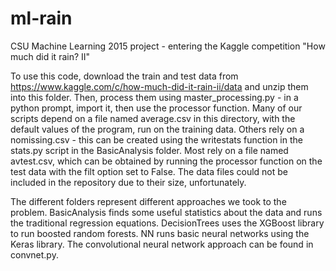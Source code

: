 # ml-rain
CSU Machine Learning 2015 project - entering the Kaggle competition "How much did it rain? II"

To use this code, download the train and test data from https://www.kaggle.com/c/how-much-did-it-rain-ii/data and unzip them into this folder. Then, process them using master_processing.py - in a python prompt, import it, then use the processor function. Many of our scripts depend on a file named average.csv in this directory, with the default values of the program, run on the training data. Others rely on a nomissing.csv - this can be created using the writestats function in the stats.py script in the BasicAnalysis folder. Most rely on a file named avtest.csv, which can be obtained by running the processor function on the test data with the filt option set to False. The data files could not be included in the repository due to their size, unfortunately.

The different folders represent different approaches we took to the problem. BasicAnalysis finds some useful statistics about the data and runs the traditional regression equations. DecisionTrees uses the XGBoost library to run boosted random forests. NN runs basic neural networks using the Keras library. The convolutional neural network approach can be found in convnet.py.
